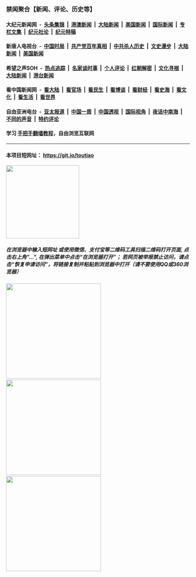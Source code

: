 ### 禁闻聚合【新闻、评论、历史等】

#### 大纪元新闻网 &nbsp;-&nbsp; [头条集锦](indexes/E头条集锦.md?t=02040622) &nbsp;|&nbsp; [港澳新闻](indexes/E港澳新闻.md?t=02040622)  &nbsp;|&nbsp; [大陆新闻](indexes/E大陆新闻.md?t=02040622) &nbsp;|&nbsp; [美国新闻](indexes/E美国新闻.md?t=02040622) &nbsp;|&nbsp; [国际新闻](indexes/E国际新闻.md?t=02040622) &nbsp;|&nbsp; [专栏文集](indexes/E专栏文集.md?t=02040622) &nbsp;|&nbsp; [纪元社论](indexes/E纪元社论.md?t=02040622) &nbsp;|&nbsp; [纪元特稿](indexes/E纪元特稿.md?t=02040622) 

#### 新唐人电视台 &nbsp;-&nbsp; [中国时局](indexes/N中国时局.md?t=02040622) &nbsp;|&nbsp; [共产党百年真相](indexes/N共产党百年真相.md?t=02040622) &nbsp;|&nbsp; [中共杀人历史](indexes/N中共杀人历史.md?t=02040622) &nbsp;|&nbsp; [文史漫步](indexes/N文史漫步.md?t=02040622) &nbsp;|&nbsp; [大陆新闻](indexes/N大陆新闻.md?t=02040622) &nbsp;|&nbsp; [美国新闻](indexes/N美国新闻.md?t=02040622)

#### 希望之声SOH &nbsp;-&nbsp; [热点追踪](indexes/H热点追踪.md?t=02040622) &nbsp;|&nbsp; [名家谈时事](indexes/H名家谈时事.md?t=02040622) &nbsp;|&nbsp; [个人评论](indexes/H个人评论.md?t=02040622)  &nbsp;|&nbsp; [红朝解密](indexes/H红朝解密.md?t=02040622) &nbsp;|&nbsp; [文化寻根](indexes/H文化寻根.md?t=02040622) &nbsp;|&nbsp; [大陆新闻](indexes/H大陆新闻.md?t=02040622) &nbsp;|&nbsp; [港台新闻](indexes/H港台新闻.md?t=02040622)

#### 看中国新闻网 &nbsp;-&nbsp; [看大陆](indexes/S看大陆.md?t=02040622) &nbsp;|&nbsp; [看官场](indexes/S看官场.md?t=02040622) &nbsp;|&nbsp; [看民生](indexes/S看民生.md?t=02040622)  &nbsp;|&nbsp; [看博谈](indexes/S看博谈.md?t=02040622) &nbsp;|&nbsp; [看财经](indexes/S看财经.md?t=02040622) &nbsp;|&nbsp; [看史海](indexes/S看史海.md?t=02040622) &nbsp;|&nbsp; [看文化](indexes/S看文化.md?t=02040622) &nbsp;|&nbsp; [看生活](indexes/S看生活.md?t=02040622) &nbsp;|&nbsp; [看世界](indexes/S看世界.md?t=02040622)

#### 自由亚洲电台 &nbsp;-&nbsp; [亚太报道](indexes/R亚太报道.md?t=02040622) &nbsp;|&nbsp; [中国一周](indexes/R中国一周.md?t=02040622) &nbsp;|&nbsp; [中国透视](indexes/R中国透视.md?t=02040622)  &nbsp;|&nbsp; [国际视角](indexes/R国际视角.md?t=02040622) &nbsp;|&nbsp; [夜话中南海](indexes/R夜话中南海.md?t=02040622) &nbsp;|&nbsp; [不同的声音](indexes/R不同的声音.md?t=02040622) &nbsp;|&nbsp; [特约评论](indexes/R特约评论.md?t=02040622)

#### 学习 [手把手翻墙教程](https://github.com/gfw-breaker/guides/wiki)，自由浏览互联网

----

#### 本项目短网址： https://git.io/toutiao
<img src="https://raw.githubusercontent.com/gfw-breaker/banned-news/master/scripts/img/qr.png" width="200px"/>  

##### 在浏览器中输入短网址 或使用微信、支付宝等二维码工具扫描二维码打开页面, 点击右上角"...", 在弹出菜单中点击“在浏览器打开”； 若网页被举报禁止访问，请点击“恢复申请访问”，将链接复制并粘贴到浏览器中打开（请不要使用QQ或360浏览器）

<img src="https://raw.githubusercontent.com/gfw-breaker/banned-news/master/scripts/img/1.png" width="260px"/> &nbsp; <img src="https://raw.githubusercontent.com/gfw-breaker/banned-news/master/scripts/img/2.png" width="260px"/> &nbsp; <img src="https://raw.githubusercontent.com/gfw-breaker/banned-news/master/scripts/img/3.png" width="260px"/>
